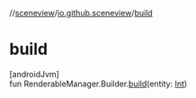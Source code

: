 //[sceneview](../../index.md)/[io.github.sceneview](index.md)/[build](build.md)

# build

[androidJvm]\
fun RenderableManager.Builder.[build](build.md)(entity: [Int](https://kotlinlang.org/api/latest/jvm/stdlib/kotlin/-int/index.html))
